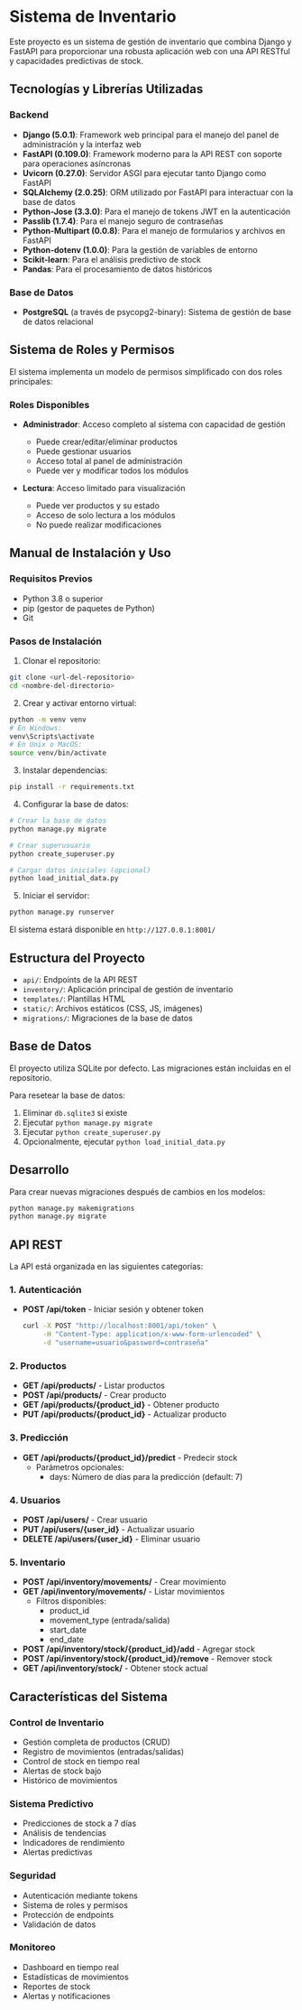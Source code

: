 # Sistema de Inventario

Este proyecto es un sistema de gestión de inventario que combina Django y FastAPI para proporcionar una robusta aplicación web con una API RESTful y capacidades predictivas de stock.

## Tecnologías y Librerías Utilizadas

### Backend
- **Django (5.0.1)**: Framework web principal para el manejo del panel de administración y la interfaz web
- **FastAPI (0.109.0)**: Framework moderno para la API REST con soporte para operaciones asíncronas
- **Uvicorn (0.27.0)**: Servidor ASGI para ejecutar tanto Django como FastAPI
- **SQLAlchemy (2.0.25)**: ORM utilizado por FastAPI para interactuar con la base de datos
- **Python-Jose (3.3.0)**: Para el manejo de tokens JWT en la autenticación
- **Passlib (1.7.4)**: Para el manejo seguro de contraseñas
- **Python-Multipart (0.0.8)**: Para el manejo de formularios y archivos en FastAPI
- **Python-dotenv (1.0.0)**: Para la gestión de variables de entorno
- **Scikit-learn**: Para el análisis predictivo de stock
- **Pandas**: Para el procesamiento de datos históricos

### Base de Datos
- **PostgreSQL** (a través de psycopg2-binary): Sistema de gestión de base de datos relacional

## Sistema de Roles y Permisos

El sistema implementa un modelo de permisos simplificado con dos roles principales:

### Roles Disponibles
- **Administrador**: Acceso completo al sistema con capacidad de gestión
  - Puede crear/editar/eliminar productos
  - Puede gestionar usuarios
  - Acceso total al panel de administración
  - Puede ver y modificar todos los módulos

- **Lectura**: Acceso limitado para visualización
  - Puede ver productos y su estado
  - Acceso de solo lectura a los módulos
  - No puede realizar modificaciones

## Manual de Instalación y Uso

### Requisitos Previos
- Python 3.8 o superior
- pip (gestor de paquetes de Python)
- Git

### Pasos de Instalación

1. Clonar el repositorio:
```bash
git clone <url-del-repositorio>
cd <nombre-del-directorio>
```

2. Crear y activar entorno virtual:
```bash
python -m venv venv
# En Windows:
venv\Scripts\activate
# En Unix o MacOS:
source venv/bin/activate
```

3. Instalar dependencias:
```bash
pip install -r requirements.txt
```

4. Configurar la base de datos:
```bash
# Crear la base de datos
python manage.py migrate

# Crear superusuario
python create_superuser.py

# Cargar datos iniciales (opcional)
python load_initial_data.py
```

5. Iniciar el servidor:
```bash
python manage.py runserver
```

El sistema estará disponible en `http://127.0.0.1:8001/`

## Estructura del Proyecto

- `api/`: Endpoints de la API REST
- `inventory/`: Aplicación principal de gestión de inventario
- `templates/`: Plantillas HTML
- `static/`: Archivos estáticos (CSS, JS, imágenes)
- `migrations/`: Migraciones de la base de datos

## Base de Datos

El proyecto utiliza SQLite por defecto. Las migraciones están incluidas en el repositorio.

Para resetear la base de datos:
1. Eliminar `db.sqlite3` si existe
2. Ejecutar `python manage.py migrate`
3. Ejecutar `python create_superuser.py`
4. Opcionalmente, ejecutar `python load_initial_data.py`

## Desarrollo

Para crear nuevas migraciones después de cambios en los modelos:
```bash
python manage.py makemigrations
python manage.py migrate
```


## API REST

La API está organizada en las siguientes categorías:

### 1. Autenticación
- **POST /api/token** - Iniciar sesión y obtener token
  ```bash
  curl -X POST "http://localhost:8001/api/token" \
       -H "Content-Type: application/x-www-form-urlencoded" \
       -d "username=usuario&password=contraseña"
  ```

### 2. Productos
- **GET /api/products/** - Listar productos
- **POST /api/products/** - Crear producto
- **GET /api/products/{product_id}** - Obtener producto
- **PUT /api/products/{product_id}** - Actualizar producto

### 3. Predicción
- **GET /api/products/{product_id}/predict** - Predecir stock
  - Parámetros opcionales:
    - days: Número de días para la predicción (default: 7)

### 4. Usuarios
- **POST /api/users/** - Crear usuario
- **PUT /api/users/{user_id}** - Actualizar usuario
- **DELETE /api/users/{user_id}** - Eliminar usuario

### 5. Inventario
- **POST /api/inventory/movements/** - Crear movimiento
- **GET /api/inventory/movements/** - Listar movimientos
  - Filtros disponibles:
    - product_id
    - movement_type (entrada/salida)
    - start_date
    - end_date
- **POST /api/inventory/stock/{product_id}/add** - Agregar stock
- **POST /api/inventory/stock/{product_id}/remove** - Remover stock
- **GET /api/inventory/stock/** - Obtener stock actual

## Características del Sistema

### Control de Inventario
- Gestión completa de productos (CRUD)
- Registro de movimientos (entradas/salidas)
- Control de stock en tiempo real
- Alertas de stock bajo
- Histórico de movimientos

### Sistema Predictivo
- Predicciones de stock a 7 días
- Análisis de tendencias
- Indicadores de rendimiento
- Alertas predictivas

### Seguridad
- Autenticación mediante tokens
- Sistema de roles y permisos
- Protección de endpoints
- Validación de datos

### Monitoreo
- Dashboard en tiempo real
- Estadísticas de movimientos
- Reportes de stock
- Alertas y notificaciones
